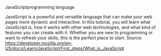 JavaScriptprogramming language

JavaScript is a powerful and versatile language that can make your web pages more dynamic and interactive. In this tutorial, you will learn what JavaScript is, how it works with other web technologies, and what kind of features you can create with it. Whether you are new to programming or want to refresh your skills, this is the perfect place to start.
Source: https://developer.mozilla.org/en-US/docs/Learn/JavaScript/First_steps/What_is_JavaScript